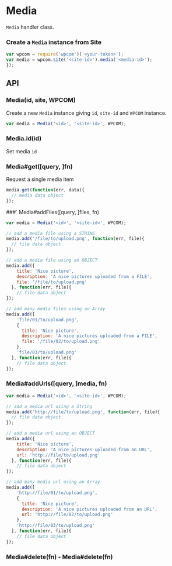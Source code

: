 
# Media

`Media` handler class.

### Create a `Media` instance from Site

```js
var wpcom = require('wpcom')('<your-token>');
var media = wpcom.site('<site-id>').media('<media-id>');
});
```

## API

### Media(id, site, WPCOM)

Create a new `Media` instance giving `id`, `site-id` and `WPCOM` instance.

```js
var media = Media('<id>', '<site-id>', WPCOM);
```

### Media.id(id)

Set media `id`

### Media#get([query, ]fn)

Request a single media item

```js
media.get(function(err, data){
  // media data object
});
```

###` Media#addFiles([query, ]files, fn)

```js
var media = Media('<id>', '<site-id>', WPCOM);

// add a media file using a STRING
media.add('/file/to/upload.png', function(err, file){
  // file data object
});

// add a media file using an OBJECT
media.add({
    title: 'Nice picture',
    description: 'A nice pictures uploaded from a FILE', 
    file: '/file/to/upload.png'
  }, function(err, file){
    // file data object
});

// add many media files using an Array
media.add([
    'file/01/to/upload.png',
    {
      title: 'Nice picture',
      description: 'A nice pictures uploaded from a FILE', 
      file: '/file/02/to/upload.png'
    },
    'file/03/to/upload.png'
  ], function(err, file){
    // file data object
});

```

### Media#addUrls([query, ]media, fn)

```js
var media = Media('<id>', '<site-id>', WPCOM);

// add a media url using a String
media.add('http://file/to/upload.png', function(err, file){
  // file data object
});

// add a media url using an OBJECT
media.add({
    title: 'Nice picture',
    description: 'A nice pictures uploaded from an URL', 
    url: 'http://file/to/upload.png'
  }, function(err, file){
    // file data object
});

// add many media url using an Array
media.add([
    'http://file/01/to/upload.png',
    {
      title: 'Nice picture',
      description: 'A nice pictures uploaded from an URL', 
      url: 'http://file/02/to/upload.png'
    },
    'http://file/03/to/upload.png'
  ], function(err, file){
    // file data object
});
```

### Media#delete(fn) - Media#delete(fn)
